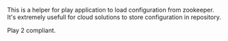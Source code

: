 This is a helper for play application to load configuration from zookeeper. 
It's extremely usefull for cloud solutions to store configuration in repository.

Play 2 compliant.
